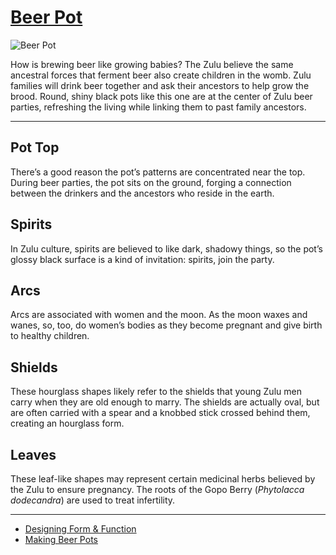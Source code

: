 # [Beer Pot](http://artsmia.github.io/griot/#/o/12111)
![Beer Pot](http://api.artsmia.org/images/12111/medium.jpg)

How is brewing beer like growing babies? The Zulu believe the same ancestral forces that ferment beer also create children in the womb. Zulu families will drink beer together and ask their ancestors to help grow the brood. Round, shiny black pots like this one are at the center of Zulu beer parties, refreshing the living while linking them to past family ancestors.

---

## Pot Top

There’s a good reason the pot’s patterns are concentrated near the top. During beer parties, the pot sits on the ground, forging a connection between the drinkers and the ancestors who reside in the earth.

## Spirits

In Zulu culture, spirits are believed to like dark, shadowy things, so the pot’s glossy black surface is a kind of invitation: spirits, join the party.

## Arcs

Arcs are associated with women and the moon. As the moon waxes and wanes, so, too, do women’s bodies as they become pregnant and give birth to healthy children.

## Shields

These hourglass shapes likely refer to the shields that young Zulu men carry when they are old enough to marry. The shields are actually oval, but are often carried with a spear and a knobbed stick crossed behind them, creating an hourglass form.

## Leaves

These leaf-like shapes may represent certain medicinal herbs believed by the Zulu to ensure pregnancy. The roots of the Gopo Berry (*Phytolacca dodecandra*) are used to treat infertility.

---

* [Designing Form & Function](../stories/designing-form-function.md)
* [Making Beer Pots](../stories/making-beer-pots.md)
